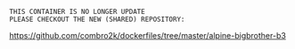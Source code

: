 ```
THIS CONTAINER IS NO LONGER UPDATE
PLEASE CHECKOUT THE NEW (SHARED) REPOSITORY:
```
https://github.com/combro2k/dockerfiles/tree/master/alpine-bigbrother-b3
